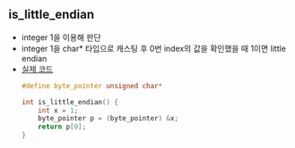 ## is_little_endian
- integer 1을 이용해 판단
- integer 1을 char* 타입으로 캐스팅 후 0번 index의 값을 확인했을 때 1이면 little endian
- [실제 코드](../utils/is_little_endian/is_little_endian.c)
    ```c
    #define byte_pointer unsigned char*

    int is_little_endian() {
        int x = 1;
        byte_pointer p = (byte_pointer) &x;
        return p[0];
    }
    ```